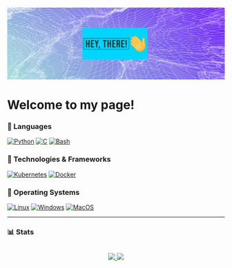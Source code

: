 [![Banner](https://raw.githubusercontent.com/gitfeber/gitfeber/main/banner.png)](https://github.com/gitfeber)

<h1><b>Welcome to my page!</b></h1>

### 🧰 Languages
[![Python](https://img.shields.io/badge/python-black?style=for-the-badge&logo=python)](https://www.python.org/)
[![C](https://img.shields.io/badge/c-black?style=for-the-badge&logo=c)](https://www.learn-c.org/de/)
[![Bash](https://img.shields.io/badge/bash-black?style=for-the-badge&logo=gnu-bash&logoColor=white)](https://wiki.ubuntuusers.de/Bash/)


### 🔧 Technologies & Frameworks
[![Kubernetes](https://img.shields.io/badge/kubernetes-%23326ce5.svg?style=for-the-badge&logo=kubernetes&logoColor=white)](https://kubernetes.io/de/)
[![Docker](https://img.shields.io/badge/docker-black?style=for-the-badge&logo=docker)](https://www.docker.com/)


### 🐧 Operating Systems
[![Linux](https://img.shields.io/badge/linux-black?style=for-the-badge&logo=Linux)](https://archlinux.org/)
[![Windows](https://img.shields.io/badge/Windows-black?style=for-the-badge&logo=Windows)](https://www.microsoft.com/de-de/windows)
[![MacOS](https://img.shields.io/badge/mac%20os-000000?style=for-the-badge&logo=macos&logoColor=F0F0F0)](https://www.apple.com/de/macos/ventura/)

---
### 📊 Stats

<p align="center">
<br>
<a href="https://github.com/gitfeber">
  <img src="https://github-readme-stats.vercel.app/api?username=gitfeber&show_icons=true&theme=transparent" />
</a>
<a href="https://github.com/gitfeber">
  <img src="https://github-readme-streak-stats.herokuapp.com?user=gitfeber&theme=transparent&border_color=6495ED&mode=weekly" />
</a>
